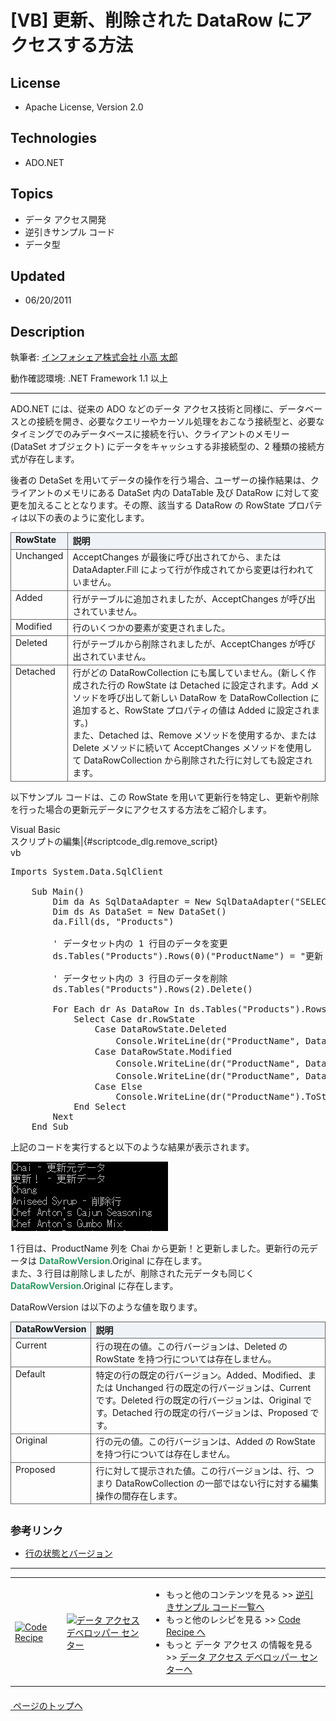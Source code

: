 # [VB] 更新、削除された DataRow にアクセスする方法
## License
- Apache License, Version 2.0
## Technologies
- ADO.NET
## Topics
- データ アクセス開発
- 逆引きサンプル コード
- データ型
## Updated
- 06/20/2011
## Description

<p id="top">執筆者: <a href="http://msdn.microsoft.com/ja-jp/gg585574#kodaka" target="_blank">
インフォシェア株式会社 小高 太郎</a></p>
<p>動作確認環境: .NET Framework 1.1 以上</p>
<hr>
<p>ADO.NET には、従来の ADO などのデータ アクセス技術と同様に、データベースとの接続を開き、必要なクエリーやカーソル処理をおこなう接続型と、必要なタイミングでのみデータベースに接続を行い、クライアントのメモリー (DataSet オブジェクト) にデータをキャッシュする非接続型の、2 種類の接続方式が存在します。</p>
<p>後者の DetaSet を用いてデータの操作を行う場合、ユーザーの操作結果は、クライアントのメモリにある DataSet 内の DataTable 及び DataRow に対して変更を加えることとなります。その際、該当する DataRow の RowState プロパティは以下の表のように変化します。</p>
<table cellpadding="5" width="100%" style="border-collapse:collapse; margin-bottom:10px">
<tbody>
<tr>
<td valign="top" style="border:1px solid #666666; background-color:#eff3f7"><strong>RowState</strong></td>
<td valign="top" style="border:1px solid #666666; background-color:#eff3f7"><strong>説明</strong></td>
</tr>
<tr>
<td valign="top" style="border:1px solid #666666">Unchanged</td>
<td valign="top" style="border:1px solid #666666">AcceptChanges が最後に呼び出されてから、または DataAdapter.Fill によって行が作成されてから変更は行われていません。</td>
</tr>
<tr>
<td valign="top" style="border:1px solid #666666">Added</td>
<td valign="top" style="border:1px solid #666666">行がテーブルに追加されましたが、AcceptChanges が呼び出されていません。</td>
</tr>
<tr>
<td valign="top" style="border:1px solid #666666">Modified</td>
<td valign="top" style="border:1px solid #666666">行のいくつかの要素が変更されました。</td>
</tr>
<tr>
<td valign="top" style="border:1px solid #666666">Deleted</td>
<td valign="top" style="border:1px solid #666666">行がテーブルから削除されましたが、AcceptChanges が呼び出されていません。</td>
</tr>
<tr>
<td valign="top" style="border:1px solid #666666">Detached</td>
<td valign="top" style="border:1px solid #666666">行がどの DataRowCollection にも属していません。(新しく作成された行の RowState は Detached に設定されます。Add メソッドを呼び出して新しい DataRow を DataRowCollection に追加すると、RowState プロパティの値は Added に設定されます。)<br>
また、Detached は、Remove メソッドを使用するか、または Delete メソッドに続いて AcceptChanges メソッドを使用して DataRowCollection から削除された行に対しても設定されます。</td>
</tr>
</tbody>
</table>
<p>以下サンプル コードは、この RowState を用いて更新行を特定し、更新や削除を行った場合の更新元データにアクセスする方法をご紹介します。</p>
<div class="scriptcode">
<div class="pluginEditHolder" pluginCommand="mceScriptCode">
<div class="title"><span>Visual Basic</span></div>
<div class="pluginLinkHolder"><span class="pluginEditHolderLink">スクリプトの編集</span>|<span class="pluginRemoveHolderLink">{#scriptcode_dlg.remove_script}</span></div>
<span class="hidden">vb</span>

<div class="preview">
<pre id="codePreview" class="vb"><span class="visualBasic__keyword">Imports</span>&nbsp;System.Data.SqlClient&nbsp;
&nbsp;
&nbsp;&nbsp;&nbsp;&nbsp;<span class="visualBasic__keyword">Sub</span>&nbsp;Main()&nbsp;
&nbsp;&nbsp;&nbsp;&nbsp;&nbsp;&nbsp;&nbsp;&nbsp;<span class="visualBasic__keyword">Dim</span>&nbsp;da&nbsp;<span class="visualBasic__keyword">As</span>&nbsp;SqlDataAdapter&nbsp;=&nbsp;<span class="visualBasic__keyword">New</span>&nbsp;SqlDataAdapter(<span class="visualBasic__string">&quot;SELECT&nbsp;*&nbsp;FROM&nbsp;Products&quot;</span>,&nbsp;<span class="visualBasic__string">&quot;Data&nbsp;Source=.;Initial&nbsp;Catalog=Northwind;Integrated&nbsp;Security=True&quot;</span>)&nbsp;
&nbsp;&nbsp;&nbsp;&nbsp;&nbsp;&nbsp;&nbsp;&nbsp;<span class="visualBasic__keyword">Dim</span>&nbsp;ds&nbsp;<span class="visualBasic__keyword">As</span>&nbsp;DataSet&nbsp;=&nbsp;<span class="visualBasic__keyword">New</span>&nbsp;DataSet()&nbsp;
&nbsp;&nbsp;&nbsp;&nbsp;&nbsp;&nbsp;&nbsp;&nbsp;da.Fill(ds,&nbsp;<span class="visualBasic__string">&quot;Products&quot;</span>)&nbsp;
&nbsp;&nbsp;
&nbsp;&nbsp;&nbsp;&nbsp;&nbsp;&nbsp;&nbsp;&nbsp;<span class="visualBasic__com">'&nbsp;データセット内の&nbsp;1&nbsp;行目のデータを変更</span>&nbsp;
&nbsp;&nbsp;&nbsp;&nbsp;&nbsp;&nbsp;&nbsp;&nbsp;ds.Tables(<span class="visualBasic__string">&quot;Products&quot;</span>).Rows(<span class="visualBasic__number">0</span>)(<span class="visualBasic__string">&quot;ProductName&quot;</span>)&nbsp;=&nbsp;<span class="visualBasic__string">&quot;更新！&quot;</span>&nbsp;
&nbsp;&nbsp;
&nbsp;&nbsp;&nbsp;&nbsp;&nbsp;&nbsp;&nbsp;&nbsp;<span class="visualBasic__com">'&nbsp;データセット内の&nbsp;3&nbsp;行目のデータを削除</span>&nbsp;
&nbsp;&nbsp;&nbsp;&nbsp;&nbsp;&nbsp;&nbsp;&nbsp;ds.Tables(<span class="visualBasic__string">&quot;Products&quot;</span>).Rows(<span class="visualBasic__number">2</span>).Delete()&nbsp;
&nbsp;&nbsp;
&nbsp;&nbsp;&nbsp;&nbsp;&nbsp;&nbsp;&nbsp;&nbsp;<span class="visualBasic__keyword">For</span>&nbsp;<span class="visualBasic__keyword">Each</span>&nbsp;dr&nbsp;<span class="visualBasic__keyword">As</span>&nbsp;DataRow&nbsp;<span class="visualBasic__keyword">In</span>&nbsp;ds.Tables(<span class="visualBasic__string">&quot;Products&quot;</span>).Rows&nbsp;
&nbsp;&nbsp;&nbsp;&nbsp;&nbsp;&nbsp;&nbsp;&nbsp;&nbsp;&nbsp;&nbsp;&nbsp;<span class="visualBasic__keyword">Select</span>&nbsp;<span class="visualBasic__keyword">Case</span>&nbsp;dr.RowState&nbsp;
&nbsp;&nbsp;&nbsp;&nbsp;&nbsp;&nbsp;&nbsp;&nbsp;&nbsp;&nbsp;&nbsp;&nbsp;&nbsp;&nbsp;&nbsp;&nbsp;<span class="visualBasic__keyword">Case</span>&nbsp;DataRowState.Deleted&nbsp;
&nbsp;&nbsp;&nbsp;&nbsp;&nbsp;&nbsp;&nbsp;&nbsp;&nbsp;&nbsp;&nbsp;&nbsp;&nbsp;&nbsp;&nbsp;&nbsp;&nbsp;&nbsp;&nbsp;&nbsp;Console.WriteLine(dr(<span class="visualBasic__string">&quot;ProductName&quot;</span>,&nbsp;DataRowVersion.Original).ToString()&nbsp;&#43;&nbsp;<span class="visualBasic__string">&quot;&nbsp;-&nbsp;削除行&quot;</span>)&nbsp;
&nbsp;&nbsp;&nbsp;&nbsp;&nbsp;&nbsp;&nbsp;&nbsp;&nbsp;&nbsp;&nbsp;&nbsp;&nbsp;&nbsp;&nbsp;&nbsp;<span class="visualBasic__keyword">Case</span>&nbsp;DataRowState.Modified&nbsp;
&nbsp;&nbsp;&nbsp;&nbsp;&nbsp;&nbsp;&nbsp;&nbsp;&nbsp;&nbsp;&nbsp;&nbsp;&nbsp;&nbsp;&nbsp;&nbsp;&nbsp;&nbsp;&nbsp;&nbsp;Console.WriteLine(dr(<span class="visualBasic__string">&quot;ProductName&quot;</span>,&nbsp;DataRowVersion.Original).ToString()&nbsp;&#43;&nbsp;<span class="visualBasic__string">&quot;&nbsp;-&nbsp;更新元データ&quot;</span>)&nbsp;
&nbsp;&nbsp;&nbsp;&nbsp;&nbsp;&nbsp;&nbsp;&nbsp;&nbsp;&nbsp;&nbsp;&nbsp;&nbsp;&nbsp;&nbsp;&nbsp;&nbsp;&nbsp;&nbsp;&nbsp;Console.WriteLine(dr(<span class="visualBasic__string">&quot;ProductName&quot;</span>,&nbsp;DataRowVersion.Current).ToString()&nbsp;&#43;&nbsp;<span class="visualBasic__string">&quot;&nbsp;-&nbsp;更新データ&quot;</span>)&nbsp;
&nbsp;&nbsp;&nbsp;&nbsp;&nbsp;&nbsp;&nbsp;&nbsp;&nbsp;&nbsp;&nbsp;&nbsp;&nbsp;&nbsp;&nbsp;&nbsp;<span class="visualBasic__keyword">Case</span>&nbsp;<span class="visualBasic__keyword">Else</span>&nbsp;
&nbsp;&nbsp;&nbsp;&nbsp;&nbsp;&nbsp;&nbsp;&nbsp;&nbsp;&nbsp;&nbsp;&nbsp;&nbsp;&nbsp;&nbsp;&nbsp;&nbsp;&nbsp;&nbsp;&nbsp;Console.WriteLine(dr(<span class="visualBasic__string">&quot;ProductName&quot;</span>).ToString())&nbsp;
&nbsp;&nbsp;&nbsp;&nbsp;&nbsp;&nbsp;&nbsp;&nbsp;&nbsp;&nbsp;&nbsp;&nbsp;<span class="visualBasic__keyword">End</span>&nbsp;<span class="visualBasic__keyword">Select</span>&nbsp;
&nbsp;&nbsp;&nbsp;&nbsp;&nbsp;&nbsp;&nbsp;&nbsp;<span class="visualBasic__keyword">Next</span>&nbsp;
&nbsp;&nbsp;&nbsp;&nbsp;<span class="visualBasic__keyword">End</span>&nbsp;<span class="visualBasic__keyword">Sub</span>&nbsp;
</pre>
</div>
</div>
</div>
<p>上記のコードを実行すると以下のような結果が表示されます。</p>
<p><img src="23488-408_1.jpg" alt="図 1" width="252" height="111"></p>
<p>1 行目は、ProductName 列を Chai から更新！と更新しました。更新行の元データは <span style="color:#339966"><strong>DataRowVersion</strong></span>.Original に存在します。<br>
また、3 行目は削除しましたが、削除された元データも同じく <span style="color:#339966"><strong>DataRowVersion</strong></span>.Original に存在します。</p>
<p>DataRowVersion は以下のような値を取ります。</p>
<table cellspacing="0" cellpadding="5" width="100%" style="border-collapse:collapse; margin-bottom:10px">
<tbody>
<tr>
<td valign="top" style="border:1px solid #666666; background-color:#eff3f7"><strong>DataRowVersion</strong></td>
<td valign="top" style="border:1px solid #666666; background-color:#eff3f7"><strong>説明</strong></td>
</tr>
<tr>
<td valign="top" style="border:1px solid #666666">Current</td>
<td valign="top" style="border:1px solid #666666">行の現在の値。この行バージョンは、Deleted の RowState を持つ行については存在しません。</td>
</tr>
<tr>
<td valign="top" style="border:1px solid #666666">Default</td>
<td valign="top" style="border:1px solid #666666">特定の行の既定の行バージョン。Added、Modified、または Unchanged 行の既定の行バージョンは、Current です。Deleted 行の既定の行バージョンは、Original です。Detached 行の既定の行バージョンは、Proposed です。</td>
</tr>
<tr>
<td valign="top" style="border:1px solid #666666">Original</td>
<td valign="top" style="border:1px solid #666666">行の元の値。この行バージョンは、Added の RowState を持つ行については存在しません。</td>
</tr>
<tr>
<td valign="top" style="border:1px solid #666666">Proposed</td>
<td valign="top" style="border:1px solid #666666">行に対して提示された値。この行バージョンは、行、つまり DataRowCollection の一部ではない行に対する編集操作の間存在します。</td>
</tr>
</tbody>
</table>
<h2 style="margin-top:30px; font-size:120%">参考リンク</h2>
<ul>
<li><a href="http://msdn.microsoft.com/ja-jp/library/ww3k31w0.aspx" target="_blank">行の状態とバージョン</a>
</li></ul>
<hr>
<table>
<tbody>
<tr>
<td><a href="http://code.msdn.microsoft.com/ja-jp"><img src="-ff950935.coderecipe_180x70(ja-jp,msdn.10).jpg" border="0" alt="Code Recipe" width="180" height="70" style="margin-top:3px"></a></td>
<td><a href="http://msdn.microsoft.com/ja-jp/data" target="_blank"><img src="-ff950935.data_180x70(ja-jp,msdn.10).gif" border="0" alt="データ アクセス デベロッパー センター" width="180" height="70" style="margin-top:3px"></a></td>
<td>
<ul>
<li>もっと他のコンテンツを見る &gt;&gt; <a href="http://msdn.microsoft.com/ja-jp/ff363212" target="_blank">
逆引きサンプル コード一覧へ</a> </li><li>もっと他のレシピを見る &gt;&gt; <a href="/ja-jp">Code Recipe へ</a> </li><li>もっと データ アクセス の情報を見る &gt;&gt; <a href="http://msdn.microsoft.com/ja-jp/data" target="_blank">
データ アクセス デベロッパー センターへ</a> </li></ul>
</td>
</tr>
</tbody>
</table>
<p style="margin-top:20px"><a href="#top"><img src="-top.gif" border="0" alt=""> ページのトップへ</a></p>
